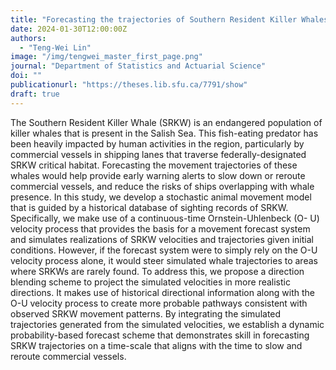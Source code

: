 ```yaml
---
title: "Forecasting the trajectories of Southern Resident Killer Whales with stochastic continuous-time movement models"
date: 2024-01-30T12:00:00Z
authors:
  - "Teng-Wei Lin"
image: "/img/tengwei_master_first_page.png"
journal: "Department of Statistics and Actuarial Science"
doi: ""
publicationurl: "https://theses.lib.sfu.ca/7791/show"
draft: true
---
```


The Southern Resident Killer Whale (SRKW) is an endangered population of killer whales that is present in the Salish Sea. This fish-eating predator has been heavily impacted by human activities in the region, particularly by commercial vessels in shipping lanes that traverse federally-designated SRKW critical habitat. Forecasting the movement trajectories of these whales would help provide early warning alerts to slow down or reroute commercial vessels, and reduce the risks of ships overlapping with whale presence. In this study, we develop a stochastic animal movement model that is guided by a historical database of sighting records of SRKW. Specifically, we make use of a continuous-time Ornstein-Uhlenbeck (O- U) velocity process that provides the basis for a movement forecast system and simulates realizations of SRKW velocities and trajectories given initial conditions. However, if the forecast system were to simply rely on the O-U velocity process alone, it would steer simulated whale trajectories to areas where SRKWs are rarely found. To address this, we propose a direction blending scheme to project the simulated velocities in more realistic directions. It makes use of historical directional information along with the O-U velocity process to create more probable pathways consistent with observed SRKW movement patterns. By integrating the simulated trajectories generated from the simulated velocities, we establish a dynamic probability-based forecast scheme that demonstrates skill in forecasting SRKW trajectories on a time-scale that aligns with the time to slow and reroute commercial vessels.
